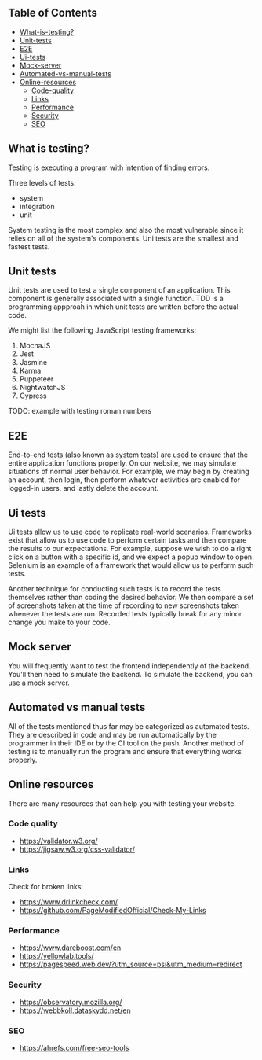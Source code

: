 ## Table of Contents
<!--ts-->

- [What-is-testing?](#What-is-testing?)
- [Unit-tests](#Unit-tests)
- [E2E](#E2E)
- [Ui-tests](#Ui-tests)
- [Mock-server](#Mock-server)
- [Automated-vs-manual-tests](#Automated-vs-manual-tests)
- [Online-resources](#Online-resources)
  - [Code-quality](#Code-quality)
  - [Links](#Links)
  - [Performance](#Performance)
  - [Security](#Security)
  - [SEO](#SEO)

<!--te-->

## What is testing?

Testing is executing a program with intention of finding errors.

Three levels of tests:
* system
* integration
* unit

System testing is the most complex and also the most vulnerable since it relies on all of the system's components. Uni tests are the smallest and fastest tests.

## Unit tests

Unit tests are used to test a single component of an application. This component is generally associated with a single function. TDD is a programming appproah in which unit tests are written before the actual code.

We might list the following JavaScript testing frameworks:

1. MochaJS
2. Jest
3. Jasmine
4. Karma
5. Puppeteer
6. NightwatchJS
7. Cypress

TODO: example with testing roman numbers

## E2E

End-to-end tests (also known as system tests) are used to ensure that the entire application functions properly. On our website, we may simulate situations of normal user behavior. For example, we may begin by creating an account, then login, then perform whatever activities are enabled for logged-in users, and lastly delete the account.

## Ui tests

Ui tests allow us to use code to replicate real-world scenarios. Frameworks exist that allow us to use code to perform certain tasks and then compare the results to our expectations. For example, suppose we wish to do a right click on a button with a specific id, and we expect a popup window to open. Selenium is an example of a framework that would allow us to perform such tests.

Another technique for conducting such tests is to record the tests themselves rather than coding the desired behavior. We then compare a set of screenshots taken at the time of recording to new screenshots taken whenever the tests are run. Recorded tests typically break for any minor change you make to your code.

## Mock server

You will frequently want to test the frontend independently of the backend. You'll then need to simulate the backend. To simulate the backend, you can use a mock server.

## Automated vs manual tests

All of the tests mentioned thus far may be categorized as automated tests. They are described in code and may be run automatically by the programmer in their IDE or by the CI tool on the push. Another method of testing is to manually run the program and ensure that everything works properly.

## Online resources

There are many resources that can help you with testing your website.

### Code quality

* https://validator.w3.org/
* https://jigsaw.w3.org/css-validator/

### Links

Check for broken links:

* https://www.drlinkcheck.com/
* https://github.com/PageModifiedOfficial/Check-My-Links

### Performance

* https://www.dareboost.com/en
* https://yellowlab.tools/
* https://pagespeed.web.dev/?utm_source=psi&utm_medium=redirect

### Security

* https://observatory.mozilla.org/
* https://webbkoll.dataskydd.net/en

### SEO

* https://ahrefs.com/free-seo-tools
